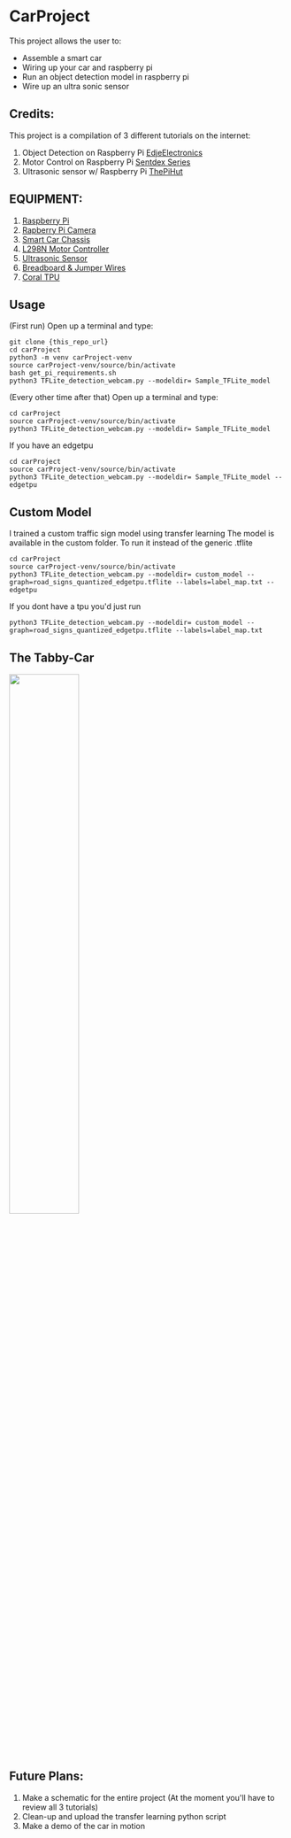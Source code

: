 # CarProject
This project allows the user to:
* Assemble a smart car
* Wiring up your car and raspberry pi
* Run an object detection model in raspberry pi
* Wire up an ultra sonic sensor

## Credits:
This project is a compilation of 3 different tutorials on the internet:
1. Object Detection on Raspberry Pi [EdjeElectronics](https://github.com/EdjeElectronics/TensorFlow-Lite-Object-Detection-on-Android-and-Raspberry-Pi.git)
2. Motor Control on Raspberry Pi [Sentdex Series](https://www.youtube.com/watch?v=LlFkybEQFFA&t=330s)
3. Ultrasonic sensor w/ Raspberry Pi [ThePiHut](https://thepihut.com/blogs/raspberry-pi-tutorials/hc-sr04-ultrasonic-range-sensor-on-the-raspberry-pi)


## EQUIPMENT:
1. [Raspberry Pi](https://www.amazon.com/gp/product/B07V5JTMV9/ref=ppx_yo_dt_b_asin_title_o07_s00?ie=UTF8&psc=1)
2. [Rapberry Pi Camera](https://www.amazon.com/gp/product/B01ER2SKFS/ref=ppx_yo_dt_b_asin_title_o08_s00?ie=UTF8&psc=1)
3. [Smart Car Chassis](https://www.amazon.com/gp/product/B06VTP8XBQ/ref=ppx_yo_dt_b_asin_title_o09_s00?ie=UTF8&psc=1)
4. [L298N Motor Controller](https://www.amazon.com/gp/product/B014KMHSW6/ref=ppx_yo_dt_b_asin_title_o09_s00?ie=UTF8&psc=1)
5. [Ultrasonic Sensor](https://www.amazon.com/WMYCONGCONG-HC-SR04-Ultrasonic-Distance-Measuring/dp/B07JJHCVRG/ref=sr_1_1_sspa?crid=WOVIM2MQMKG5&dchild=1&keywords=ultrasonic+sensor&qid=1599608113&s=hi&sprefix=ultrasonic+sen%2Ctools%2C188&sr=1-1-spons&psc=1&spLa=ZW5jcnlwdGVkUXVhbGlmaWVyPUFZMFZDWE1IWkgyN0smZW5jcnlwdGVkSWQ9QTAwMTQwNTgzSkQxQ001U0RFNkNSJmVuY3J5cHRlZEFkSWQ9QTA2NTEyMTQzNFgzQjM4RUE0M0tCJndpZGdldE5hbWU9c3BfYXRmJmFjdGlvbj1jbGlja1JlZGlyZWN0JmRvTm90TG9nQ2xpY2s9dHJ1ZQ==)
6. [Breadboard & Jumper Wires](https://www.amazon.com/FTCBlock-Breadboards-Arduino-Distribution-Connecting/dp/B07H326BFQ/ref=sr_1_10?crid=YCA8NIITP1S&dchild=1&keywords=breadboard+jumper+wires&qid=1599608180&s=hi&sprefix=bread%2Ctools%2C184&sr=1-10)
7. [Coral TPU](https://www.amazon.com/Google-G950-01456-01-Coral-USB-Accelerator/dp/B07S214S5Y/ref=sr_1_2?dchild=1&keywords=coral+tpu&qid=1599608247&sr=8-2)

## Usage
(First run)
Open up a terminal and type:

``` 
git clone {this_repo_url}
cd carProject
python3 -m venv carProject-venv
source carProject-venv/source/bin/activate
bash get_pi_requirements.sh
python3 TFLite_detection_webcam.py --modeldir= Sample_TFLite_model 
```
(Every other time after that)
Open up a terminal and type:
``` 
cd carProject 
source carProject-venv/source/bin/activate
python3 TFLite_detection_webcam.py --modeldir= Sample_TFLite_model 
```

If you have an edgetpu
``` 
cd carProject 
source carProject-venv/source/bin/activate
python3 TFLite_detection_webcam.py --modeldir= Sample_TFLite_model --edgetpu
```


## Custom Model
I trained a custom traffic sign model using transfer learning 
The model is available in the custom folder. To run it instead of the generic .tflite
``` 
cd carProject 
source carProject-venv/source/bin/activate
python3 TFLite_detection_webcam.py --modeldir= custom_model --graph=road_signs_quantized_edgetpu.tflite --labels=label_map.txt --edgetpu 
```
If you dont have a tpu you'd just run
``` 
python3 TFLite_detection_webcam.py --modeldir= custom_model --graph=road_signs_quantized_edgetpu.tflite --labels=label_map.txt  
```

## The Tabby-Car
<img src="https://user-images.githubusercontent.com/50864401/92965349-41a80680-f43b-11ea-97ee-28422588765a.jpg" height="50%" width="50%">

## Future Plans:
1. Make a schematic for the entire project (At the moment you'll have to review all 3 tutorials)
2. Clean-up and upload the transfer learning python script 
3. Make a demo of the car in motion

